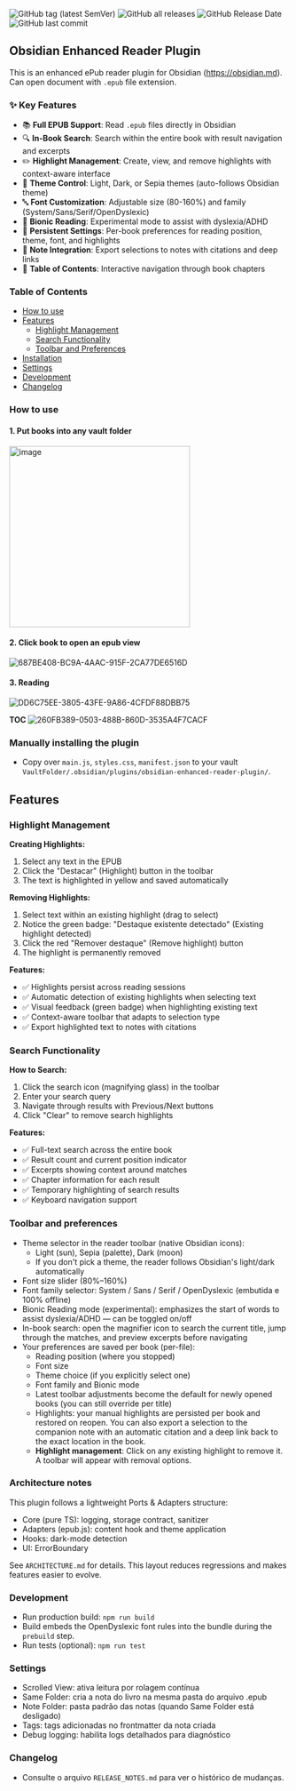 ![GitHub tag (latest SemVer)](https://img.shields.io/github/v/tag/paulinon8n/obsidian-enhanced-reader-plugin) ![GitHub all releases](https://img.shields.io/github/downloads/paulinon8n/obsidian-enhanced-reader-plugin/total) ![GitHub Release Date](https://img.shields.io/github/release-date/paulinon8n/obsidian-enhanced-reader-plugin) ![GitHub last commit](https://img.shields.io/github/last-commit/paulinon8n/obsidian-enhanced-reader-plugin)

## Obsidian Enhanced Reader Plugin

This is an enhanced ePub reader plugin for Obsidian (https://obsidian.md). Can open document with `.epub` file extension.

### ✨ Key Features

- 📚 **Full EPUB Support**: Read `.epub` files directly in Obsidian
- 🔍 **In-Book Search**: Search within the entire book with result navigation and excerpts
- ✏️ **Highlight Management**: Create, view, and remove highlights with context-aware interface
- 🎨 **Theme Control**: Light, Dark, or Sepia themes (auto-follows Obsidian theme)
- 🔤 **Font Customization**: Adjustable size (80-160%) and family (System/Sans/Serif/OpenDyslexic)
- 🧠 **Bionic Reading**: Experimental mode to assist with dyslexia/ADHD
- 💾 **Persistent Settings**: Per-book preferences for reading position, theme, font, and highlights
- 📝 **Note Integration**: Export selections to notes with citations and deep links
- 📑 **Table of Contents**: Interactive navigation through book chapters

### Table of Contents

- [How to use](#how-to-use)
- [Features](#features)
  - [Highlight Management](#highlight-management)
  - [Search Functionality](#search-functionality)
  - [Toolbar and Preferences](#toolbar-and-preferences)
- [Installation](#manually-installing-the-plugin)
- [Settings](#settings)
- [Development](#development)
- [Changelog](#changelog)

### How to use

#### 1. Put books into any vault folder
<img width="326" alt="image" src="https://user-images.githubusercontent.com/150803/166110556-32f43b3c-fb54-4767-a8e1-005740359ade.png">

#### 2. Click book to open an epub view
![687BE408-BC9A-4AAC-915F-2CA77DE6516D](https://user-images.githubusercontent.com/150803/166110865-bcf2bade-f88b-40b9-855d-cffbd115132d.png)

#### 3. Reading
![DD6C75EE-3805-43FE-9A86-4CFDF88DBB75](https://user-images.githubusercontent.com/150803/166111153-637ed20c-c49d-4c75-90b8-14ebf4e30172.png)

**TOC**
![260FB389-0503-488B-860D-3535A4F7CACF](https://user-images.githubusercontent.com/150803/166111158-cde58136-8a8a-4d93-96bf-14b7d3f80ab2.png)

### Manually installing the plugin

- Copy over `main.js`, `styles.css`, `manifest.json` to your vault `VaultFolder/.obsidian/plugins/obsidian-enhanced-reader-plugin/`.

## Features

### Highlight Management

**Creating Highlights:**
1. Select any text in the EPUB
2. Click the "Destacar" (Highlight) button in the toolbar
3. The text is highlighted in yellow and saved automatically

**Removing Highlights:**
1. Select text within an existing highlight (drag to select)
2. Notice the green badge: "Destaque existente detectado" (Existing highlight detected)
3. Click the red "Remover destaque" (Remove highlight) button
4. The highlight is permanently removed

**Features:**
- ✅ Highlights persist across reading sessions
- ✅ Automatic detection of existing highlights when selecting text
- ✅ Visual feedback (green badge) when highlighting existing text
- ✅ Context-aware toolbar that adapts to selection type
- ✅ Export highlighted text to notes with citations

### Search Functionality

**How to Search:**
1. Click the search icon (magnifying glass) in the toolbar
2. Enter your search query
3. Navigate through results with Previous/Next buttons
4. Click "Clear" to remove search highlights

**Features:**
- ✅ Full-text search across the entire book
- ✅ Result count and current position indicator
- ✅ Excerpts showing context around matches
- ✅ Chapter information for each result
- ✅ Temporary highlighting of search results
- ✅ Keyboard navigation support

### Toolbar and preferences

- Theme selector in the reader toolbar (native Obsidian icons):
  - Light (sun), Sepia (palette), Dark (moon)
  - If you don't pick a theme, the reader follows Obsidian's light/dark automatically
- Font size slider (80%–160%)
- Font family selector: System / Sans / Serif / OpenDyslexic (embutida e 100% offline)
- Bionic Reading mode (experimental): emphasizes the start of words to assist dyslexia/ADHD — can be toggled on/off
- In-book search: open the magnifier icon to search the current title, jump through the matches, and preview excerpts before navigating
- Your preferences are saved per book (per-file):
  - Reading position (where you stopped)
  - Font size
  - Theme choice (if you explicitly select one)
  - Font family and Bionic mode
  - Latest toolbar adjustments become the default for newly opened books (you can still override per title)
  - Highlights: your manual highlights are persisted per book and restored on reopen. You can also export a selection to the companion note with an automatic citation and a deep link back to the exact location in the book.
  - **Highlight management**: Click on any existing highlight to remove it. A toolbar will appear with removal options.

### Architecture notes

This plugin follows a lightweight Ports & Adapters structure:

- Core (pure TS): logging, storage contract, sanitizer
- Adapters (epub.js): content hook and theme application
- Hooks: dark-mode detection
- UI: ErrorBoundary

See `ARCHITECTURE.md` for details. This layout reduces regressions and makes features easier to evolve.

### Development

- Run production build: `npm run build`
- Build embeds the OpenDyslexic font rules into the bundle during the `prebuild` step.
- Run tests (optional): `npm run test`

### Settings

- Scrolled View: ativa leitura por rolagem contínua
- Same Folder: cria a nota do livro na mesma pasta do arquivo .epub
- Note Folder: pasta padrão das notas (quando Same Folder está desligado)
- Tags: tags adicionadas no frontmatter da nota criada
- Debug logging: habilita logs detalhados para diagnóstico

### Changelog

- Consulte o arquivo `RELEASE_NOTES.md` para ver o histórico de mudanças.
